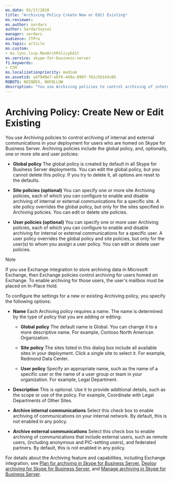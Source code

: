 ```yaml
---
ms.date: 03/17/2018
title: "Archiving Policy Create New or Edit Existing"
ms.reviewer: 
ms.author: serdars
author: SerdarSoysal
manager: serdars
audience: ITPro
ms.topic: article
ms.custom:
- ms.lync.lscp.MonArchPolicyEdit
ms.service: skype-for-business-server
f1.keywords:
- CSH
ms.localizationpriority: medium
ms.assetid: a4f948e7-e8f6-449a-8907-f61c5b143c05
ROBOTS: NOINDEX, NOFOLLOW
description: "You use Archiving policies to control archiving of internal and external communications in your deployment for users who are homed on Skype for Business Server. Archiving policies include the global policy, and, optionally, one or more site and user policies:"
---
```


# Archiving Policy: Create New or Edit Existing
 
You use Archiving policies to control archiving of internal and external communications in your deployment for users who are homed on Skype for Business Server. Archiving policies include the global policy, and, optionally, one or more site and user policies:
  
- **Global policy** The global policy is created by default in all Skype for Business Server deployments. You can edit the global policy, but you cannot delete this policy. If you try to delete it, all options are reset to the defaults.
    
- **Site policies (optional)** You can specify one or more site Archiving policies, each of which you can configure to enable and disable archiving of internal or external communications for a specific site. A site policy overrides the global policy, but only for the sites specified in Archiving policies. You can edit or delete site policies.
    
- **User policies (optional)** You can specify one or more user Archiving policies, each of which you can configure to enable and disable archiving for internal or external communications for a specific user. A user policy overrides the global policy and site policies, but only for the user(s) to whom you assign a user policy. You can edit or delete user policies.
    
> [!NOTE]
> If you use Exchange integration to store archiving data in Microsoft Exchange, then Exchange policies control archiving for users homed on Exchange. To enable archiving for those users, the user's mailbox must be placed on In-Place Hold. 
  
To configure the settings for a new or existing Archiving policy, you specify the following options:
- **Name** Each Archiving policy requires a name. The name is determined by the type of policy that you are adding or editing:
    
  - **Global policy** The default name is Global. You can change it to a more descriptive name. For example, Contoso North American Organization.
    
  - **Site policy** The sites listed in this dialog box include all available sites in your deployment. Click a single site to select it. For example, Redmond Data Center.
    
  - **User policy** Specify an appropriate name, such as the name of a specific user or the name of a user group or team in your organization. For example, Legal Department.
    
- **Description** This is optional. Use it to provide additional details, such as the scope or use of the policy. For example, Coordinate with Legal Departments of Other Sites.
    
- **Archive internal communications** Select this check box to enable archiving of communications on your internal network. By default, this is not enabled in any policy.
    
- **Archive external communications** Select this check box to enable archiving of communications that include external users, such as remote users, (including anonymous and PIC-setting users), and federated partners. By default, this is not enabled in any policy.
    
For details about the Archiving feature and capabilities, including Exchange integration, see [Plan for archiving in Skype for Business Server](../../../plan-your-deployment/archiving/archiving.md), [Deploy archiving for Skype for Business Server](../../../deploy/deploy-archiving/deploy-archiving.md), and [Manage archiving in Skype for Business Server](../../../manage/archiving/archiving.md).


